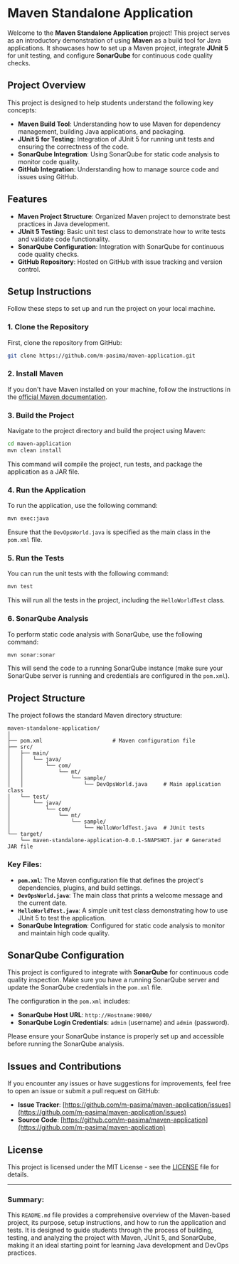 # Maven Standalone Application

Welcome to the **Maven Standalone Application** project! This project serves as an introductory demonstration of using **Maven** as a build tool for Java applications. It showcases how to set up a Maven project, integrate **JUnit 5** for unit testing, and configure **SonarQube** for continuous code quality checks.

## Project Overview

This project is designed to help students understand the following key concepts:

- **Maven Build Tool**: Understanding how to use Maven for dependency management, building Java applications, and packaging.
- **JUnit 5 for Testing**: Integration of JUnit 5 for running unit tests and ensuring the correctness of the code.
- **SonarQube Integration**: Using SonarQube for static code analysis to monitor code quality.
- **GitHub Integration**: Understanding how to manage source code and issues using GitHub.

## Features

- **Maven Project Structure**: Organized Maven project to demonstrate best practices in Java development.
- **JUnit 5 Testing**: Basic unit test class to demonstrate how to write tests and validate code functionality.
- **SonarQube Configuration**: Integration with SonarQube for continuous code quality checks.
- **GitHub Repository**: Hosted on GitHub with issue tracking and version control.

## Setup Instructions

Follow these steps to set up and run the project on your local machine.

### 1. Clone the Repository

First, clone the repository from GitHub:

```bash
git clone https://github.com/m-pasima/maven-application.git
```

### 2. Install Maven

If you don't have Maven installed on your machine, follow the instructions in the [official Maven documentation](https://maven.apache.org/install.html).

### 3. Build the Project

Navigate to the project directory and build the project using Maven:

```bash
cd maven-application
mvn clean install
```

This command will compile the project, run tests, and package the application as a JAR file.

### 4. Run the Application

To run the application, use the following command:

```bash
mvn exec:java
```

Ensure that the `DevOpsWorld.java` is specified as the main class in the `pom.xml` file.

### 5. Run the Tests

You can run the unit tests with the following command:

```bash
mvn test
```

This will run all the tests in the project, including the `HelloWorldTest` class.

### 6. SonarQube Analysis

To perform static code analysis with SonarQube, use the following command:

```bash
mvn sonar:sonar
```

This will send the code to a running SonarQube instance (make sure your SonarQube server is running and credentials are configured in the `pom.xml`).

## Project Structure

The project follows the standard Maven directory structure:

```
maven-standalone-application/
│
├── pom.xml                      # Maven configuration file
├── src/
│   ├── main/
│   │   └── java/
│   │       └── com/
│   │           └── mt/
│   │               └── sample/
│   │                   └── DevOpsWorld.java     # Main application class
│   └── test/
│       └── java/
│           └── com/
│               └── mt/
│                   └── sample/
│                       └── HelloWorldTest.java  # JUnit tests
└── target/
    └── maven-standalone-application-0.0.1-SNAPSHOT.jar # Generated JAR file
```

### **Key Files:**

- **`pom.xml`**: The Maven configuration file that defines the project's dependencies, plugins, and build settings.
- **`DevOpsWorld.java`**: The main class that prints a welcome message and the current date.
- **`HelloWorldTest.java`**: A simple unit test class demonstrating how to use JUnit 5 to test the application.
- **SonarQube Integration**: Configured for static code analysis to monitor and maintain high code quality.

## SonarQube Configuration

This project is configured to integrate with **SonarQube** for continuous code quality inspection. Make sure you have a running SonarQube server and update the SonarQube credentials in the `pom.xml` file.

The configuration in the `pom.xml` includes:

- **SonarQube Host URL**: `http://Hostname:9000/`
- **SonarQube Login Credentials**: `admin` (username) and `admin` (password).

Please ensure your SonarQube instance is properly set up and accessible before running the SonarQube analysis.

## Issues and Contributions

If you encounter any issues or have suggestions for improvements, feel free to open an issue or submit a pull request on GitHub:

- **Issue Tracker**: [https://github.com/m-pasima/maven-application/issues](https://github.com/m-pasima/maven-application/issues)
- **Source Code**: [https://github.com/m-pasima/maven-application](https://github.com/m-pasima/maven-application)

## License

This project is licensed under the MIT License - see the [LICENSE](LICENSE) file for details.

---

### **Summary:**

This `README.md` file provides a comprehensive overview of the Maven-based project, its purpose, setup instructions, and how to run the application and tests. It is designed to guide students through the process of building, testing, and analyzing the project with Maven, JUnit 5, and SonarQube, making it an ideal starting point for learning Java development and DevOps practices.

